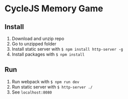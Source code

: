 # CycleJS Memory Game

## Install

1. Download and unzip repo
2. Go to unzipped folder
3. Install static server with `$ npm install http-server -g`
4. Install packages with `$ npm install`

## Run

1. Run webpack with `$ npm run dev`
2. Run static server with `$ http-server ./`
3. See `localhost:8080`